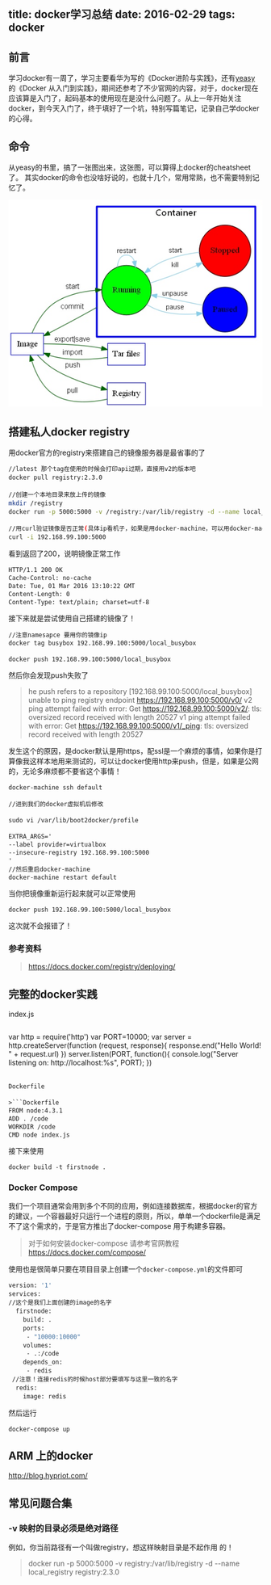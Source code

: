 title: docker学习总结 
date: 2016-02-29
tags: docker
---

## 前言
学习docker有一周了，学习主要看华为写的《Docker进阶与实践》，还有[yeasy](https://github.com/yeasy/docker_practice) 的《Docker 从入门到实践》，期间还参考了不少官网的内容，对于，docker现在应该算是入门了，起码基本的使用现在是没什么问题了。从上一年开始关注docker，到今天入门了，终于填好了一个坑，特别写篇笔记，记录自己学docker的心得。

<!--more-->
## 命令

从yeasy的书里，搞了一张图出来，这张图，可以算得上docker的cheatsheet了。
其实docker的命令也没啥好说的，也就十几个，常用常熟，也不需要特别记忆了。

![](./14566909261190.jpg)

## 搭建私人docker registry

用docker官方的registry来搭建自己的镜像服务器是最省事的了

```bash
//latest 那个tag在使用的时候会打印api过期，直接用v2的版本吧
docker pull registry:2.3.0

//创建一个本地目录来放上传的镜像
mkdir /registry
docker run -p 5000:5000 -v /registry:/var/lib/registry -d --name local_registry registry:2.3.0

//用curl验证镜像是否正常(具体ip看机子，如果是用docker-machine，可以用docker-machine ip default(你创建的虚拟机名字))
curl -i 192.168.99.100:5000
```

看到返回了200，说明镜像正常工作

```
HTTP/1.1 200 OK
Cache-Control: no-cache
Date: Tue, 01 Mar 2016 13:10:22 GMT
Content-Length: 0
Content-Type: text/plain; charset=utf-8
```

接下来就是尝试使用自己搭建的镜像了！

```
//注意namesapce 要用你的镜像ip
docker tag busybox 192.168.99.100:5000/local_busybox

docker push 192.168.99.100:5000/local_busybox 
```

然后你会发现push失败了

>he push refers to a repository [192.168.99.100:5000/local_busybox]
unable to ping registry endpoint https://192.168.99.100:5000/v0/
v2 ping attempt failed with error: Get https://192.168.99.100:5000/v2/: tls: oversized record received with length 20527
 v1 ping attempt failed with error: Get https://192.168.99.100:5000/v1/_ping: tls: oversized record received with length 20527
 
 发生这个的原因，是docker默认是用https，配ssl是一个麻烦的事情，如果你是打算像我这样本地用来测试的，可以让docker使用http来push，但是，如果是公网的，无论多麻烦都不要省这个事情！
 
 ```
 docker-machine ssh default
 
 //进到我们的docker虚拟机后修改
 
 sudo vi /var/lib/boot2docker/profile
 
 EXTRA_ARGS='               
--label provider=virtualbox             
--insecure-registry 192.168.99.100:5000                                               
' 
//然后重启docker-machine
docker-machine restart default
```
 
 当你把镜像重新运行起来就可以正常使用
 ```
 docker push 192.168.99.100:5000/local_busybox 
 ```
 
 这次就不会报错了！

### 参考资料
> https://docs.docker.com/registry/deploying/

## 完整的docker实践

index.js

>```js
var http = require('http')
var PORT=10000;
var server = http.createServer(function (request, response){
  response.end("Hello World! " + request.url)
})
server.listen(PORT, function(){
  console.log("Server listening on: http://localhost:%s", PORT);
})
```

Dockerfile

>```Dockerfile
FROM node:4.3.1
ADD . /code
WORKDIR /code
CMD node index.js
```

接下来使用

```
docker build -t firstnode .
```

### Docker Compose

我们一个项目通常会用到多个不同的应用，例如连接数据库，根据docker的官方的建议，一个容器最好只运行一个进程的原则，所以，单单一个dockerfile是满足不了这个需求的，于是官方推出了docker-compose 用于构建多容器。

>对于如何安装docker-compose 请参考官网教程 https://docs.docker.com/compose/

使用也是很简单只要在项目目录上创建一个`docker-compose.yml`的文件即可

```Dockerfile
version: '1'
services:
//这个是我们上面创建的image的名字
  firstnode:
    build: .
    ports: 
     - "10000:10000"
    volumes:
     - .:/code
    depends_on:
     - redis
 //注意！连接redis的时候host部分要填写与这里一致的名字
  redis:
    image: redis
```

然后运行
```
docker-compose up
```

## ARM 上的docker

http://blog.hypriot.com/

## 常见问题合集

### -v 映射的目录必须是绝对路径
例如，你当前路径有一个叫做registry，想这样映射目录是不起作用 的！
>docker run -p 5000:5000 -v registry:/var/lib/registry -d --name local_registry registry:2.3.0

